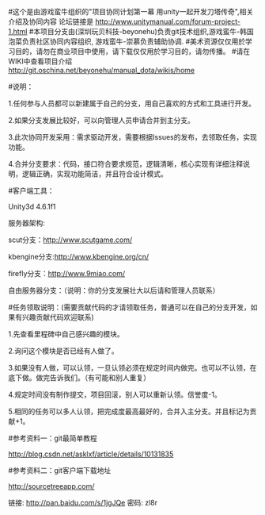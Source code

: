 #这个是由游戏蛮牛组织的"项目协同计划第一幕 用unity一起开发刀塔传奇",相关介绍及协同内容 论坛链接是 http://www.unitymanual.com/forum-project-1.html
#本项目分支由(深圳玩贝科技-beyonehu)负责git技术组织,游戏蛮牛-韩国泡菜负责社区协同内容组织, 游戏蛮牛-崇慕负责辅助协调.
#美术资源仅仅用於学习目的，请勿在商业项目中使用，请下载仅仅用於学习目的，请勿传播。
#请在WIKI中查看项目介绍 http://git.oschina.net/beyonehu/manual_dota/wikis/home


#说明：

1.任何参与人员都可以新建属于自己的分支，用自己喜欢的方式和工具进行开发。

2.如果分支发展比较好，可以向管理人员申请合并到主分支。

3.此次协同开发采用：需求驱动开发，需要根据Issues的发布，去领取任务，实现功能。

4.合并分支要求：代码，接口符合要求规范，逻辑清晰，核心实现有详细注释说明，逻辑正确，实现功能简洁，并且符合设计模式。

#客户端工具：

Unity3d 4.6.1f1

服务器架构:

scut分支：http://www.scutgame.com/

kbengine分支:http://www.kbengine.org/cn/

firefly分支：http://www.9miao.com/

自由服务器分支：（说明：你的分支发展壮大以后请和管理人员联系）

#任务领取说明：(需要贡献代码的才请领取任务，普通可以在自己的分支开发，如果有兴趣贡献代码欢迎联系)

1.先查看里程碑中自己感兴趣的模块。

2.询问这个模块是否已经有人做了。

3.如果没有人做，可以认领，一旦认领必须在规定时间内做完。也可以不认领，在底下做。做完告诉我们。（有可能和别人重复）

4.规定时间没有制作提交，项目回滚，别人可以重新认领。信誉度-1。

5.相同的任务可以多人认领，把完成度最高最好的，合并入主分支。并且标记为贡献+1。

#参考资料一：git最简单教程

http://blog.csdn.net/asklxf/article/details/10131835

#参考资料二：git客户端下载地址

http://sourcetreeapp.com/

链接: http://pan.baidu.com/s/1jgJQe 密码: zl8r

